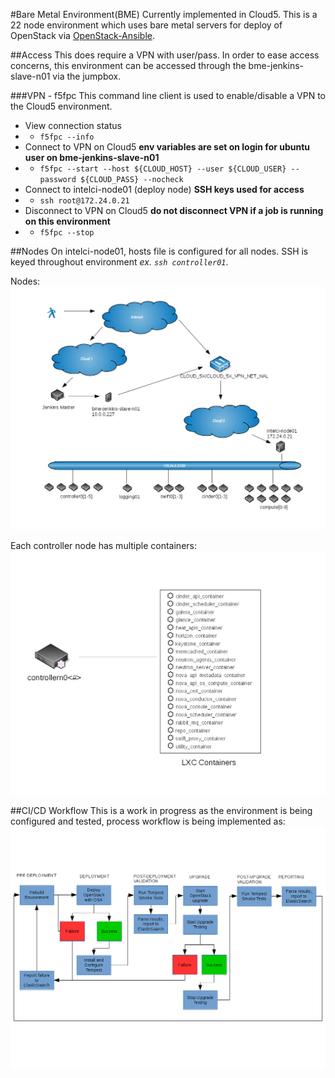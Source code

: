 #Bare Metal Environment(BME)
Currently implemented in Cloud5. This is a 22 node environment which uses bare metal servers for deploy of OpenStack via [OpenStack-Ansible](https://github.com/openstack/openstack-ansible).



##Access
This does require a VPN with user/pass. In order to ease access concerns, this environment can be accessed through the bme-jenkins-slave-n01 via the jumpbox.

###VPN - f5fpc
This command line client is used to enable/disable a VPN to the Cloud5 environment.

* View connection status
*  * `f5fpc --info`
* Connect to VPN on Cloud5 **env variables are set on login for ubuntu user on bme-jenkins-slave-n01**
*  * `f5fpc --start --host ${CLOUD_HOST} --user ${CLOUD_USER} --password ${CLOUD_PASS} --nocheck`
* Connect to intelci-node01 (deploy node) **SSH keys used for access**
*  * `ssh root@172.24.0.21`
* Disconnect to VPN on Cloud5 **do not disconnect VPN if a job is running on this environment**
*  * `f5fpc --stop`

##Nodes
On intelci-node01, hosts file is configured for all nodes. SSH is keyed throughout environment *ex. `ssh controller01`*.

Nodes:    
![BME](common/images/bare_metal_environment.png)

Each controller node has multiple containers:    
![Containers](common/images/bme_controller_node.png)

##CI/CD Workflow
This is a work in progress as the environment is being configured and tested, process workflow is being implemented as:    
![BME_WORKFLOW](common/images/bme_job_workflow.png)